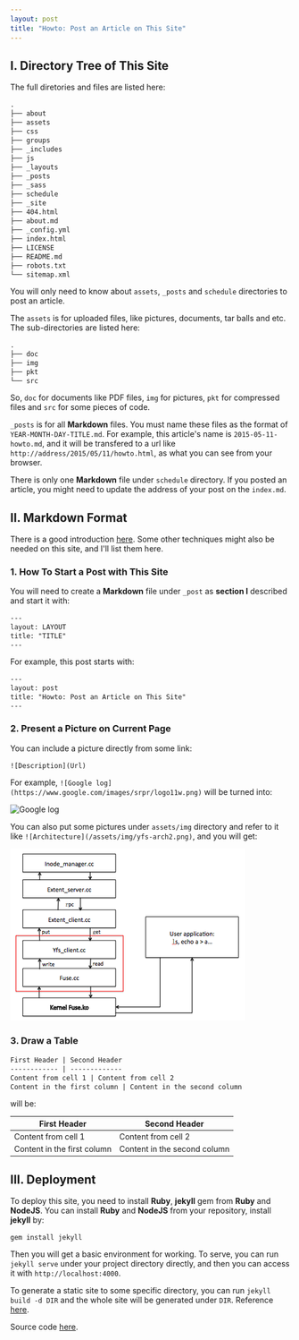 ```yaml
---
layout: post
title: "Howto: Post an Article on This Site"
---
```


## I. Directory Tree of This Site

The full diretories and files are listed here:

```
.
├── about
├── assets
├── css
├── groups
├── _includes
├── js
├── _layouts
├── _posts
├── _sass
├── schedule
├── _site
├── 404.html
├── about.md
├── _config.yml
├── index.html
├── LICENSE
├── README.md
├── robots.txt
└── sitemap.xml
```

You will only need to know about `assets`, `_posts` and `schedule` directories to post an article.

The `assets` is for uploaded files, like pictures, documents, tar balls and etc. The sub-directories are listed here:

```
.
├── doc
├── img
├── pkt
└── src
```

So, `doc` for documents like PDF files, `img` for pictures, `pkt` for compressed files and `src` for some pieces of code.

`_posts` is for all **Markdown** files. You must name these files as the format of `YEAR-MONTH-DAY-TITLE.md`. For example, this article's name is `2015-05-11-howto.md`, and it will be transfered to a url like `http://address/2015/05/11/howto.html`, as what you can see from your browser.

There is only one **Markdown** file under `schedule` directory. If you posted an article, you might need to update the address of your post on the `index.md`.

## II. Markdown Format

There is a good introduction [here](https://help.github.com/articles/markdown-basics/). Some other techniques might also be needed on this site, and I'll list them here.

### 1. How To Start a Post with This Site

You will need to create a **Markdown** file under `_post` as **section I** described and start it with:

```
---
layout: LAYOUT
title: "TITLE"
---
```

For example, this post starts with:

```
---
layout: post
title: "Howto: Post an Article on This Site"
---
```

### 2. Present a Picture on Current Page

You can include a picture directly from some link:

```
![Description](Url)
```

For example, `![Google log](https://www.google.com/images/srpr/logo11w.png)` will be turned into:

![Google log](https://www.google.com/images/srpr/logo11w.png)


You can also put some pictures under `assets/img` directory and refer to it like `![Architecture](/assets/img/yfs-arch2.png)`, and you will get:

![Architecture](/assets/img/yfs-arch2.png)

### 3. Draw a Table

```
First Header | Second Header
------------ | -------------
Content from cell 1 | Content from cell 2
Content in the first column | Content in the second column
```

will be:

First Header | Second Header
------------ | -------------
Content from cell 1 | Content from cell 2
Content in the first column | Content in the second column

## III. Deployment

To deploy this site, you need to install **Ruby**, **jekyll** gem from **Ruby** and **NodeJS**. You can install **Ruby** and **NodeJS** from your repository, install **jekyll** by:

```
gem install jekyll
```

Then you will get a basic environment for working. To serve, you can run `jekyll serve` under your project directory directly, and then you can access it with `http://localhost:4000`.

To generate a static site to some specific directory, you can run `jekyll build -d DIR` and the whole site will be generated under `DIR`. Reference [here](http://jekyllrb.com/docs/installation/).

Source code [here](https://github.com/plusun/plusun.github.io).
